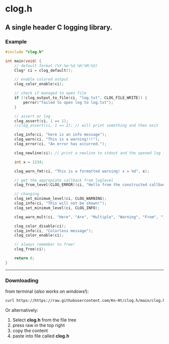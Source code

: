 # clog.h  
A single header C logging library.  
---
### Example
```C
#include "clog.h"

int main(void) {
    // default format (%Y-%m-%d %H:%M:%S)
    Clog* ci = clog_default();

    // enable colored output
    clog_color_enable(ci);

    // check if managed to open file
    if (!clog_output_to_file(ci, "log.txt", CLOG_FILE_WRITE)) {
        perror("failed to open log to log.txt");
    }

    // assert or log
    clog_assert(ci, 1 == 1);
    //clog_assert(ci, 1 == 2); // will print something and then exit

    clog_info(ci, "here is an info message");
    clog_warn(ci, "This is a warning!!!");
    clog_error(ci, "An error has occurred.");

    clog_newline(ci); // print a newline to stdout and the opened log (if opened)

    int x = 1234;

    clog_warn_fmt(ci, "This is a formatted warning! x = %d", x);

    // get the appropiate callback from loglevel
    clog_from_level(CLOG_ERROR)(ci, "Hello from the constructed callback!");

    // changing
    clog_set_minimum_level(ci, CLOG_WARNING);
    clog_info(ci, "This will not be shown!");
    clog_set_minimum_level(ci, CLOG_INFO);

    clog_warn_mult(ci, "Here", "Are", "Multiple", "Warning", "From", "1", "Call!");

    clog_color_disable(ci);
    clog_info(ci, "Colorless message");
    clog_color_enable(ci);

    // always remember to free!
    clog_free(ci);

    return 0;
}
```
---
### Downloading  
from terminal (_also works on windows!_):  
```sh
curl https://https://raw.githubusercontent.com/Kn-Ht/clog.h/main/clog.h -o clog.h
```
Or alternatively:  
1. Select **clog.h** from the file tree
2. press raw in the top right
3. copy the content
4. paste into file called **clog.h**
